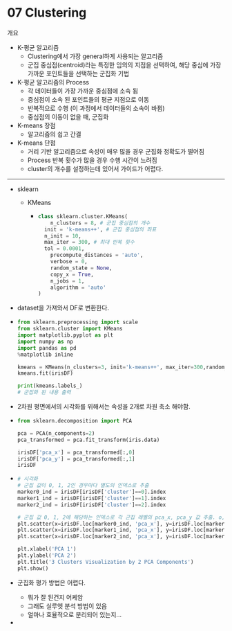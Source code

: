 # 07 Clustering

개요

- K-평균 알고리즘
  - Clustering에서 가장 general하게 사용되는 알고리즘
  - 군집 중심점(centroid)라는 특정한 임의의 지점을 선택하여, 해당 중심에 가장 가까운 포인트들을 선택하는 군집화 기법
- K-평균 알고리즘의 Process
  - 각 데이터들이 가장 가까운 중심점에 소속 됨
  - 중심점이 소속 된 포인트들의 평균 지점으로 이동
  - 반복적으로 수행 (이 과정에서 데이터들의 소속이 바뀜)
  - 중심점의 이동이 없을 때, 군집화
- K-means 장점
  - 알고리즘의 쉽고 간결
- K-means 단점
  - 거리 기반 알고리즘으로 속성이 매우 많을 경우 군집화 정확도가 떨어짐
  - Process 반복 횟수가 많을 경우 수행 시간이 느려짐
  - cluster의 개수를 설정하는데 있어서 가이드가 어렵다.

---

- sklearn

  - KMeans

    - ```python
      class sklearn.cluster.KMeans(
          n_clusters = 8, # 군집 중심점의 개수
      	init = 'k-means++', # 군집 중심점의 좌표
      	n_init = 10,
      	max_iter = 300, # 최대 반복 횟수
      	tol = 0.0001,
          precompute_distances = 'auto',
          verbose = 0,
          random_state = None,
          copy_x = True,
          n_jobs = 1,
          algorithm = 'auto'
      )
      ```

- dataset을 가져와서 DF로 변환한다.

- ```python
  from sklearn.preprocessing import scale
  from sklearn.cluster import KMeans
  import matplotlib.pyplot as plt
  import numpy as np
  import pandas as pd
  %matplotlib inline
  
  kmeans = KMeans(n_clusters=3, init='k-means++', max_iter=300,random_state=0)
  kmeans.fit(irisDF)
  
  print(kmeans.labels_)
  # 군집화 된 내용 출력
  ```

- 2차원 평면에서의 시각화를 위해서는 속성을 2개로 차원 축소 해야함.

- ```python
  from sklearn.decomposition import PCA
  
  pca = PCA(n_components=2)
  pca_transformed = pca.fit_transform(iris.data)
  
  irisDF['pca_x'] = pca_transformed[:,0]
  irisDF['pca_y'] = pca_transformed[:,1]
  irisDF
  ```

- ```python
  # 시각화
  # 군집 값이 0, 1, 2인 경우마다 별도의 인덱스로 추출
  marker0_ind = irisDF[irisDF['cluster']==0].index
  marker1_ind = irisDF[irisDF['cluster']==1].index
  marker2_ind = irisDF[irisDF['cluster']==2].index
  
  # 군집 값 0, 1, 2에 해당하는 인덱스로 각 군집 레벨의 pca_x, pca_y 값 추출. o, s, ^ 로 마커 표시
  plt.scatter(x=irisDF.loc[marker0_ind, 'pca_x'], y=irisDF.loc[marker0_ind, 'pca_y'], marker='o')
  plt.scatter(x=irisDF.loc[marker1_ind, 'pca_x'], y=irisDF.loc[marker1_ind, 'pca_y'], marker='s')
  plt.scatter(x=irisDF.loc[marker2_ind, 'pca_x'], y=irisDF.loc[marker2_ind, 'pca_y'], marker='^')
  
  plt.xlabel('PCA 1')
  plt.ylabel('PCA 2')
  plt.title('3 Clusters Visualization by 2 PCA Components')
  plt.show()
  ```

- 군집화 평가 방법은 어렵다.

  - 뭐가 잘 된건지 어케암
  - 그래도 실루엣 분석 방법이 있음
  - 얼마나 효율적으로 분리되어 있는지...

- 